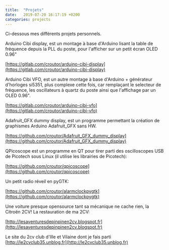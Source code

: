 ```yaml
---
title:  "Projets"
date:   2019-07-20 16:17:19 +0200
categories: projects
---
```

Ci-dessous mes différents projets personnels.

Arduino Cibi display, est un montage à base d'Arduino lisant la table de fréquence depuis la PLL du poste, pour l'afficher sur un petit écran OLED 0.96"

[https://gitlab.com/croutor/arduino-cibi-display](https://gitlab.com/croutor/arduino-cibi-display)

Arduino Cibi VFO, est un autre montage à base d'Arduino + générateur d'horloges si5351, plus complexe cette fois, car remplaçant le selecteur de fréquence, les oscillateurs à quartz du poste ainsi que l'affichage par un OLED 0.96".

[https://gitlab.com/croutor/arduino-cibi-vfo](https://gitlab.com/croutor/arduino-cibi-vfo)

Adafruit_GFX dummy display, est un programme permettant la création de graphismes Arduino Adafruit_GFX sans HW.

[https://github.com/croutor/Adafruit_GFX_dummy_display](https://github.com/croutor/Adafruit_GFX_dummy_display)

QPicoscope est un programme en QT pour tirer parti des oscilloscopes USB de Picotech sous Linux (il utilise les librairies de Picotech):

[https://github.com/croutor/qpicoscope](https://github.com/croutor/qpicoscope)

Un petit radio réveil en pyGTK:

[https://github.com/croutor/alarmclockpygtk](https://github.com/croutor/alarmclockpygtk)

Une voiture presque opensource tant sa mécanique ne cache rien, la Citroën 2CV! La restauration de ma 2CV:

[http://lesaventuresdepinpinen2cv.blogspot.fr](http://lesaventuresdepinpinen2cv.blogspot.fr)

Le site du 2cv club d'Ille et Vilaine dont je fais parti
[http://le2cvclub35.unblog.fr](http://le2cvclub35.unblog.fr)
